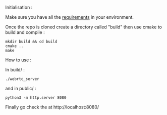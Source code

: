 Initialisation :

Make sure you have all the [requirements](https://github.com/Deimyn/SmartCam/blob/main/requirements.txt) in your environment.

Once the repo is cloned create a directory called "build" then use cmake to build and compile :

```
mkdir build && cd build 
cmake ..
make
```

 
How to use :

In build/ :
```
./webrtc_server
```

and in public/ :
```
python3 -m http.server 8080
```

Finally go check the at http://localhost:8080/
